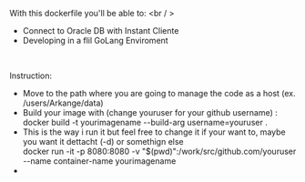 

With this dockerfile you'll be able to: <br / >

<ul>
	<li> Connect to Oracle DB with Instant Cliente </li>
	<li> Developing in a flil GoLang Enviroment </ul>
</ul>

<br />

Instruction:

<ul>
	<li> Move to the path where you are going to manage the code as a host (ex. /users/Arkange/data) </li>
	<li> Build your image with (change youruser for your github username) : docker build -t yourimagename --build-arg username=youruser . </li>
	<li> 
		This is the way i run it but feel free to change it if your want to, maybe you want it dettacht (-d) or somethign else <br />
		docker run -it -p 8080:8080 -v "$(pwd)":/work/src/github.com/youruser --name container-name yourimagename
	</li>
	<li></li>
</ul>